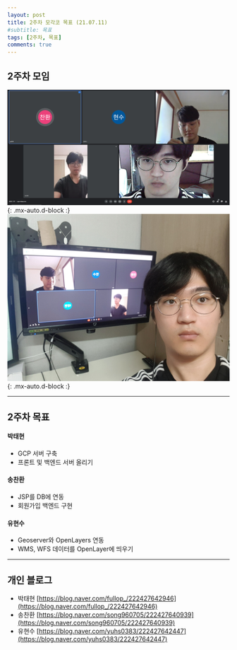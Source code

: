 ```yaml
---
layout: post
title: 2주차 모각코 목표 (21.07.11)
#subtitle: 목표
tags: [2주차, 목표]
comments: true
---
```

## 2주차 모임
![meet](/assets/img/week2.png){: .mx-auto.d-block :}
![meet](/assets/img/week2meet.jpg){: .mx-auto.d-block :}

---

## 2주차 목표

#### 박태현
- GCP 서버 구축
- 프론트 및 백엔드 서버 올리기

#### 송찬환
- JSP를 DB에 연동
- 회원가입 백엔드 구현

#### 유현수
- Geoserver와 OpenLayers 연동
- WMS, WFS 데이터를 OpenLayer에 띄우기

---

## 개인 블로그

- 박태현 [https://blog.naver.com/fullop_/222427642946](https://blog.naver.com/fullop_/222427642946)
- 송찬환 [https://blog.naver.com/song960705/222427640939](https://blog.naver.com/song960705/222427640939)
- 유현수 [https://blog.naver.com/yuhs0383/222427642447](https://blog.naver.com/yuhs0383/222427642447)

